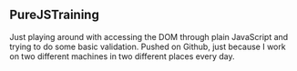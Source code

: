 ## PureJSTraining

Just playing around with accessing the DOM through plain JavaScript and trying to do some basic validation. Pushed on Github, just because I work on two different machines in two different places every day.